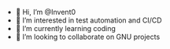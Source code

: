 - 👋 Hi, I’m @Invent0
- 👀 I’m interested in test automation and CI/CD
- 🌱 I’m currently learning coding
- 💞️ I’m looking to collaborate on GNU projects

<!---
Invent0/Invent0 is a ✨ special ✨ repository because its `README.md` (this file) appears on your GitHub profile.
You can click the Preview link to take a look at your changes.
--->
